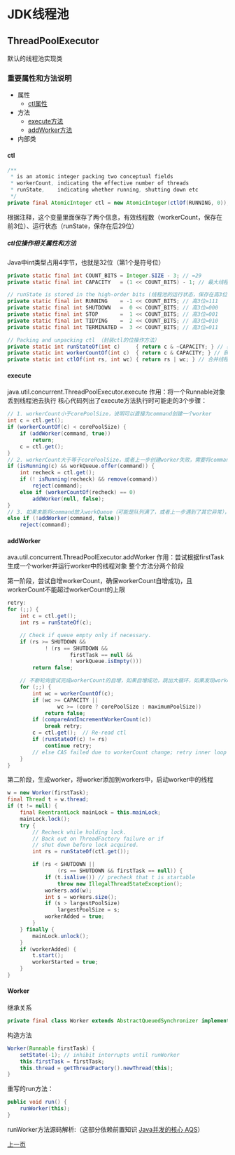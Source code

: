 # JDK线程池

## ThreadPoolExecutor
默认的线程池实现类
### 重要属性和方法说明
- 属性
   - [ctl属性](#ctl)
- 方法
   - [execute方法](#execute)
   - [addWorker方法](#addWorker)
- 内部类

#### ctl
``` java
/**
 * is an atomic integer packing two conceptual fields
 * workerCount, indicating the effective number of threads
 * runState,    indicating whether running, shutting down etc
 */
private final AtomicInteger ctl = new AtomicInteger(ctlOf(RUNNING, 0));
```
根据注释，这个变量里面保存了两个信息，有效线程数（workerCount，保存在前3位）、运行状态（runState，保存在后29位）
##### ctl位操作相关属性和方法
Java中int类型占用4字节，也就是32位（第1个是符号位）
``` java
private static final int COUNT_BITS = Integer.SIZE - 3; // =29
private static final int CAPACITY   = (1 << COUNT_BITS) - 1; // 最大线程数 00011111111111111111111111111111

// runState is stored in the high-order bits (线程池的运行状态，保存在高3位)
private static final int RUNNING    = -1 << COUNT_BITS; // 高3位=111
private static final int SHUTDOWN   =  0 << COUNT_BITS; // 高3位=000
private static final int STOP       =  1 << COUNT_BITS; // 高3位=001
private static final int TIDYING    =  2 << COUNT_BITS; // 高3位=010
private static final int TERMINATED =  3 << COUNT_BITS; // 高3位=011

// Packing and unpacking ctl （封装ctl的位操作方法）
private static int runStateOf(int c)     { return c & ~CAPACITY; } // 获得线程池状态
private static int workerCountOf(int c)  { return c & CAPACITY; } // 获得有效线程数
private static int ctlOf(int rs, int wc) { return rs | wc; } // 合并线程池状态和有效线程数
```

#### execute
java.util.concurrent.ThreadPoolExecutor.execute
作用：将一个Runnable对象丢到线程池去执行
核心代码列出了execute方法执行时可能走的3个步骤：
``` java
// 1. workerCount小于corePoolSize，说明可以直接为command创建一个worker
int c = ctl.get();
if (workerCountOf(c) < corePoolSize) {
    if (addWorker(command, true))
        return;
    c = ctl.get();
}
// 2. workerCount大于等于corePoolSize，或者上一步创建worker失败，需要将command放到workQueue
if (isRunning(c) && workQueue.offer(command)) {
    int recheck = ctl.get();
    if (! isRunning(recheck) && remove(command))
        reject(command);
    else if (workerCountOf(recheck) == 0)
        addWorker(null, false);
}
// 3. 如果未能将command放入workQueue（可能是队列满了，或者上一步遇到了其它异常），尝试为command创建额外的worker，如果创建额外的worker失败，抛弃command
else if (!addWorker(command, false))
    reject(command);
```

#### addWorker
ava.util.concurrent.ThreadPoolExecutor.addWorker
作用：尝试根据firstTask生成一个worker并运行worker中的线程对象
整个方法分两个阶段

第一阶段，尝试自增workerCount，确保workerCount自增成功，且workerCount不能超过workerCount的上限
``` java
retry:
for (;;) {
    int c = ctl.get();
    int rs = runStateOf(c);

    // Check if queue empty only if necessary.
    if (rs >= SHUTDOWN &&
            ! (rs == SHUTDOWN &&
                    firstTask == null &&
                    ! workQueue.isEmpty()))
        return false;

    // 不断轮询尝试完成workerCount的自增，如果自增成功，跳出大循环，如果发现workerCount已经达到上限了，返回false，如果自增失败，继续当前小循环
    for (;;) {
        int wc = workerCountOf(c);
        if (wc >= CAPACITY ||
                wc >= (core ? corePoolSize : maximumPoolSize))
            return false;
        if (compareAndIncrementWorkerCount(c))
            break retry;
        c = ctl.get();  // Re-read ctl
        if (runStateOf(c) != rs)
            continue retry;
        // else CAS failed due to workerCount change; retry inner loop
    }
}
```

第二阶段，生成worker，将worker添加到workers中，启动worker中的线程
``` java
w = new Worker(firstTask);
final Thread t = w.thread;
if (t != null) {
    final ReentrantLock mainLock = this.mainLock;
    mainLock.lock();
    try {
        // Recheck while holding lock.
        // Back out on ThreadFactory failure or if
        // shut down before lock acquired.
        int rs = runStateOf(ctl.get());

        if (rs < SHUTDOWN ||
                (rs == SHUTDOWN && firstTask == null)) {
            if (t.isAlive()) // precheck that t is startable
                throw new IllegalThreadStateException();
            workers.add(w);
            int s = workers.size();
            if (s > largestPoolSize)
                largestPoolSize = s;
            workerAdded = true;
        }
    } finally {
        mainLock.unlock();
    }
    if (workerAdded) {
        t.start();
        workerStarted = true;
    }
}
```

#### Worker
继承关系
``` java
private final class Worker extends AbstractQueuedSynchronizer implements Runnable
```
构造方法
``` java
Worker(Runnable firstTask) {
    setState(-1); // inhibit interrupts until runWorker
    this.firstTask = firstTask;
    this.thread = getThreadFactory().newThread(this);
}
```
重写的run方法：
``` java
public void run() {
    runWorker(this);
}
```
runWorker方法源码解析:（这部分依赖前置知识 [Java并发的核心 AQS](./java_aqs.md)）










[上一页](../index.md)